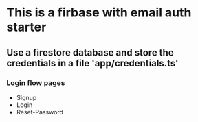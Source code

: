 # This is a firbase with email auth starter
## Use a firestore database and store the credentials in a file 'app/credentials.ts'

### Login flow pages
- Signup
- Login
- Reset-Password